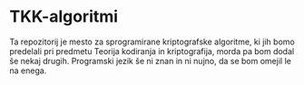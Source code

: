 # TKK-algoritmi
Ta repozitorij je mesto za sprogramirane kriptografske algoritme, ki jih bomo predelali pri predmetu Teorija kodiranja in kriptografija, morda pa bom dodal še nekaj drugih. Programski jezik še ni znan in ni nujno, da se bom omejil le na enega.
